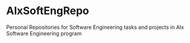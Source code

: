 # AlxSoftEngRepo
Personal Repositories for Software Engineering tasks and projects in Alx Software Engineering program
